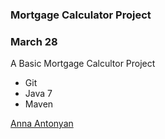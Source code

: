 ### Mortgage Calculator Project

### March 28

A Basic Mortgage Calcultor Project

* Git
* Java 7
* Maven

[Anna Antonyan](http://sqasolution.com)
